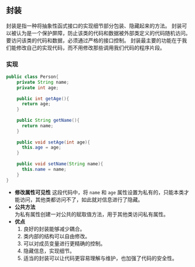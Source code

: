 ## 封装
封装是指一种将抽象性函式接口的实现细节部分包装、隐藏起来的方法。
封装可以被认为是一个保护屏障，防止该类的代码和数据被外部类定义的代码随机访问。
要访问该类的代码和数据，必须通过严格的接口控制。
封装最主要的功能在于我们能修改自己的实现代码，而不用修改那些调用我们代码的程序片段。
### 实现
```java
public class Person{
    private String name;
    private int age;
    ​
    public int getAge(){
      return age;
    }
    ​
    public String getName(){
      return name;
    }
    ​
    public void setAge(int age){
      this.age = age;
    }
    ​
    public void setName(String name){
      this.name = name;
    }
}
```
- **修改属性可见性**
	这段代码中，将 `name` 和 `age` 属性设置为私有的，只能本类才能访问，其他类都访问不了，如此就对信息进行了隐藏。
- **公共方法**  
	为私有属性创建一对公共的赋取值方法，用于其他类访问私有属性。
- **优点**  
	1. 良好的封装能够减少耦合。
	2. 类内部的结构可以自由修改。
	3. 可以对成员变量进行更精确的控制。
	4. 隐藏信息，实现细节。
	5. 适当的封装可以让代码更容易理解与维护，也加强了代码的安全性。